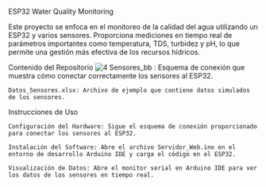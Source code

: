 ESP32 Water Quality Monitoring

Este proyecto se enfoca en el monitoreo de la calidad del agua utilizando un ESP32 y varios sensores. Proporciona mediciones en tiempo real de parámetros importantes como temperatura, TDS, turbidez y pH, lo que permite una gestión más efectiva de los recursos hídricos.

Contenido del Repositorio
    ![4 Sensores_bb](https://github.com/UzielCruzG/ESP32-Water-Quality-Monitoring/assets/83683151/c6e76795-68d9-43ff-930c-0313dc8167ec)
: Esquema de conexión que muestra cómo conectar correctamente los sensores al ESP32.


    Datos_Sensores.xlsx: Archivo de ejemplo que contiene datos simulados de los sensores.

Instrucciones de Uso

    Configuración del Hardware: Sigue el esquema de conexión proporcionado para conectar los sensores al ESP32.

    Instalación del Software: Abre el archivo Servidor_Web.ino en el entorno de desarrollo Arduino IDE y carga el código en el ESP32.

    Visualización de Datos: Abre el monitor serial en Arduino IDE para ver los datos de los sensores en tiempo real.
